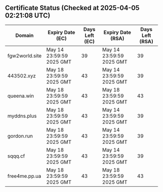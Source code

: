 ## Certificate Status (Checked at 2025-04-05 02:21:08 UTC)
| Domain | Expiry Date (EC) | Days Left (EC) | Expiry Date (RSA) | Days Left (RSA) |
|--------|-------------------|----------------|--------------------|--------------------|
| fgw2world.site | May 14 23:59:59 2025 GMT | 39 | May 14 23:59:59 2025 GMT | 39 |
| 443502.xyz | May 18 23:59:59 2025 GMT | 43 | May 14 23:59:59 2025 GMT | 39 |
| queena.win | May 18 23:59:59 2025 GMT | 43 | May 18 23:59:59 2025 GMT | 43 |
| myddns.plus | May 18 23:59:59 2025 GMT | 43 | May 14 23:59:59 2025 GMT | 39 |
| gordon.run | May 18 23:59:59 2025 GMT | 43 | May 14 23:59:59 2025 GMT | 39 |
| sqqq.cf | May 18 23:59:59 2025 GMT | 43 | May 14 23:59:59 2025 GMT | 39 |
| free4me.pp.ua | May 18 23:59:59 2025 GMT | 43 | May 18 23:59:59 2025 GMT | 43 |
